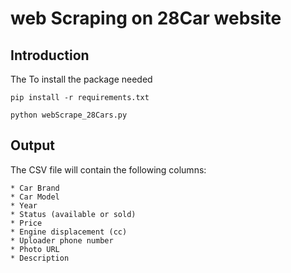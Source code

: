 # web Scraping on 28Car website
## Introduction
The
To install the package needed 
```
pip install -r requirements.txt
```
```
python webScrape_28Cars.py
```
## Output
The CSV file will contain the following columns:
```
* Car Brand
* Car Model
* Year
* Status (available or sold)
* Price
* Engine displacement (cc)
* Uploader phone number
* Photo URL
* Description
```
